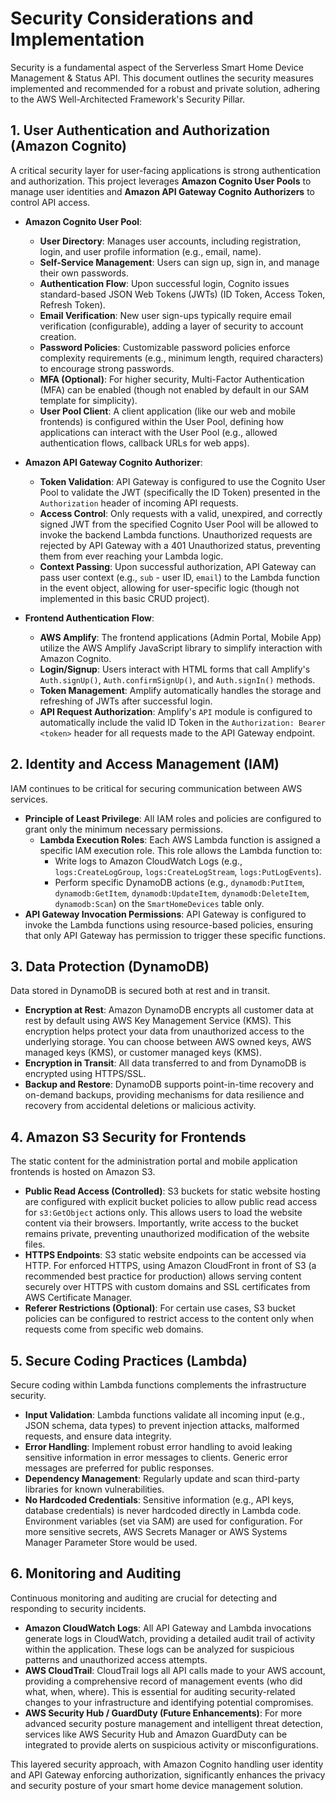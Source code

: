 # Security Considerations and Implementation

Security is a fundamental aspect of the Serverless Smart Home Device Management & Status API. This document outlines the security measures implemented and recommended for a robust and private solution, adhering to the AWS Well-Architected Framework's Security Pillar.

## 1. User Authentication and Authorization (Amazon Cognito)

A critical security layer for user-facing applications is strong authentication and authorization. This project leverages **Amazon Cognito User Pools** to manage user identities and **Amazon API Gateway Cognito Authorizers** to control API access.

* **Amazon Cognito User Pool**:
    * **User Directory**: Manages user accounts, including registration, login, and user profile information (e.g., email, name).
    * **Self-Service Management**: Users can sign up, sign in, and manage their own passwords.
    * **Authentication Flow**: Upon successful login, Cognito issues standard-based JSON Web Tokens (JWTs) (ID Token, Access Token, Refresh Token).
    * **Email Verification**: New user sign-ups typically require email verification (configurable), adding a layer of security to account creation.
    * **Password Policies**: Customizable password policies enforce complexity requirements (e.g., minimum length, required characters) to encourage strong passwords.
    * **MFA (Optional)**: For higher security, Multi-Factor Authentication (MFA) can be enabled (though not enabled by default in our SAM template for simplicity).
    * **User Pool Client**: A client application (like our web and mobile frontends) is configured within the User Pool, defining how applications can interact with the User Pool (e.g., allowed authentication flows, callback URLs for web apps).

* **Amazon API Gateway Cognito Authorizer**:
    * **Token Validation**: API Gateway is configured to use the Cognito User Pool to validate the JWT (specifically the ID Token) presented in the `Authorization` header of incoming API requests.
    * **Access Control**: Only requests with a valid, unexpired, and correctly signed JWT from the specified Cognito User Pool will be allowed to invoke the backend Lambda functions. Unauthorized requests are rejected by API Gateway with a 401 Unauthorized status, preventing them from ever reaching your Lambda logic.
    * **Context Passing**: Upon successful authorization, API Gateway can pass user context (e.g., `sub` - user ID, `email`) to the Lambda function in the event object, allowing for user-specific logic (though not implemented in this basic CRUD project).

* **Frontend Authentication Flow**:
    * **AWS Amplify**: The frontend applications (Admin Portal, Mobile App) utilize the AWS Amplify JavaScript library to simplify interaction with Amazon Cognito.
    * **Login/Signup**: Users interact with HTML forms that call Amplify's `Auth.signUp()`, `Auth.confirmSignUp()`, and `Auth.signIn()` methods.
    * **Token Management**: Amplify automatically handles the storage and refreshing of JWTs after successful login.
    * **API Request Authorization**: Amplify's `API` module is configured to automatically include the valid ID Token in the `Authorization: Bearer <token>` header for all requests made to the API Gateway endpoint.

## 2. Identity and Access Management (IAM)

IAM continues to be critical for securing communication between AWS services.

* **Principle of Least Privilege**: All IAM roles and policies are configured to grant only the minimum necessary permissions.
    * **Lambda Execution Roles**: Each AWS Lambda function is assigned a specific IAM execution role. This role allows the Lambda function to:
        * Write logs to Amazon CloudWatch Logs (e.g., `logs:CreateLogGroup`, `logs:CreateLogStream`, `logs:PutLogEvents`).
        * Perform specific DynamoDB actions (e.g., `dynamodb:PutItem`, `dynamodb:GetItem`, `dynamodb:UpdateItem`, `dynamodb:DeleteItem`, `dynamodb:Scan`) on the `SmartHomeDevices` table only.
* **API Gateway Invocation Permissions**: API Gateway is configured to invoke the Lambda functions using resource-based policies, ensuring that only API Gateway has permission to trigger these specific functions.

## 3. Data Protection (DynamoDB)

Data stored in DynamoDB is secured both at rest and in transit.

* **Encryption at Rest**: Amazon DynamoDB encrypts all customer data at rest by default using AWS Key Management Service (KMS). This encryption helps protect your data from unauthorized access to the underlying storage. You can choose between AWS owned keys, AWS managed keys (KMS), or customer managed keys (KMS).
* **Encryption in Transit**: All data transferred to and from DynamoDB is encrypted using HTTPS/SSL.
* **Backup and Restore**: DynamoDB supports point-in-time recovery and on-demand backups, providing mechanisms for data resilience and recovery from accidental deletions or malicious activity.

## 4. Amazon S3 Security for Frontends

The static content for the administration portal and mobile application frontends is hosted on Amazon S3.

* **Public Read Access (Controlled)**: S3 buckets for static website hosting are configured with explicit bucket policies to allow public read access for `s3:GetObject` actions only. This allows users to load the website content via their browsers. Importantly, write access to the bucket remains private, preventing unauthorized modification of the website files.
* **HTTPS Endpoints**: S3 static website endpoints can be accessed via HTTP. For enforced HTTPS, using Amazon CloudFront in front of S3 (a recommended best practice for production) allows serving content securely over HTTPS with custom domains and SSL certificates from AWS Certificate Manager.
* **Referer Restrictions (Optional)**: For certain use cases, S3 bucket policies can be configured to restrict access to the content only when requests come from specific web domains.

## 5. Secure Coding Practices (Lambda)

Secure coding within Lambda functions complements the infrastructure security.

* **Input Validation**: Lambda functions validate all incoming input (e.g., JSON schema, data types) to prevent injection attacks, malformed requests, and ensure data integrity.
* **Error Handling**: Implement robust error handling to avoid leaking sensitive information in error messages to clients. Generic error messages are preferred for public responses.
* **Dependency Management**: Regularly update and scan third-party libraries for known vulnerabilities.
* **No Hardcoded Credentials**: Sensitive information (e.g., API keys, database credentials) is never hardcoded directly in Lambda code. Environment variables (set via SAM) are used for configuration. For more sensitive secrets, AWS Secrets Manager or AWS Systems Manager Parameter Store would be used.

## 6. Monitoring and Auditing

Continuous monitoring and auditing are crucial for detecting and responding to security incidents.

* **Amazon CloudWatch Logs**: All API Gateway and Lambda invocations generate logs in CloudWatch, providing a detailed audit trail of activity within the application. These logs can be analyzed for suspicious patterns and unauthorized access attempts.
* **AWS CloudTrail**: CloudTrail logs all API calls made to your AWS account, providing a comprehensive record of management events (who did what, when, where). This is essential for auditing security-related changes to your infrastructure and identifying potential compromises.
* **AWS Security Hub / GuardDuty (Future Enhancements)**: For more advanced security posture management and intelligent threat detection, services like AWS Security Hub and Amazon GuardDuty can be integrated to provide alerts on suspicious activity or misconfigurations.

This layered security approach, with Amazon Cognito handling user identity and API Gateway enforcing authorization, significantly enhances the privacy and security posture of your smart home device management solution.
